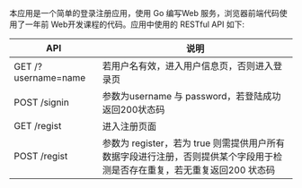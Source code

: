 本应用是一个简单的登录注册应用，使用 Go 编写Web 服务，浏览器前端代码使用了一年前 Web开发课程的代码。应用中使用的 RESTful API 如下:

| API                 | 说明                                                         |
| ------------------- | ------------------------------------------------------------ |
| GET /?username=name | 若用户名有效，进入用户信息页，否则进入登录页                 |
| POST /signin        | 参数为username 与 password，若登陆成功返回200状态码          |
| GET /regist         | 进入注册页面                                                 |
| POST /regist        | 参数为 register，若为 true 则需提供用户所有数据字段进行注册，否则提供某个字段用于检测是否存在重复，若无重复返回200 状态码 |

